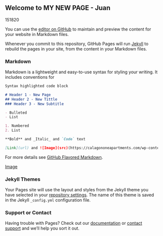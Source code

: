 ## Welcome to MY NEW PAGE - Juan 
151820

You can use the [editor on GitHub](https://github.com/Juan151820/firstpage/edit/master/index.md) to maintain and preview the content for your website in Markdown files.

Whenever you commit to this repository, GitHub Pages will run [Jekyll](https://jekyllrb.com/) to rebuild the pages in your site, from the content in your Markdown files.

### Markdown

Markdown is a lightweight and easy-to-use syntax for styling your writing. It includes conventions for

```markdown
Syntax highlighted code block

# Header 1 - New Page
## Header 2 - New Tittle
### Header 3 - New Subtitle

- Bulleted
- List

1. Numbered
2. List

**Bold** and _Italic_ and `Code` text

[Link](url) and ![Image](src)(https://calagononeapartments.com/wp-content/uploads/2018/03/icon-calagoapts.png)
```

For more details see [GitHub Flavored Markdown](https://guides.github.com/features/mastering-markdown/).

[Image](src:"https://calagononeapartments.com/wp-content/uploads/2018/03/icon-calagoapts.png")

### Jekyll Themes

Your Pages site will use the layout and styles from the Jekyll theme you have selected in your [repository settings](https://github.com/Juan151820/firstpage/settings). The name of this theme is saved in the Jekyll `_config.yml` configuration file.

### Support or Contact

Having trouble with Pages? Check out our [documentation](https://help.github.com/categories/github-pages-basics/) or [contact support](https://github.com/contact) and we’ll help you sort it out.
